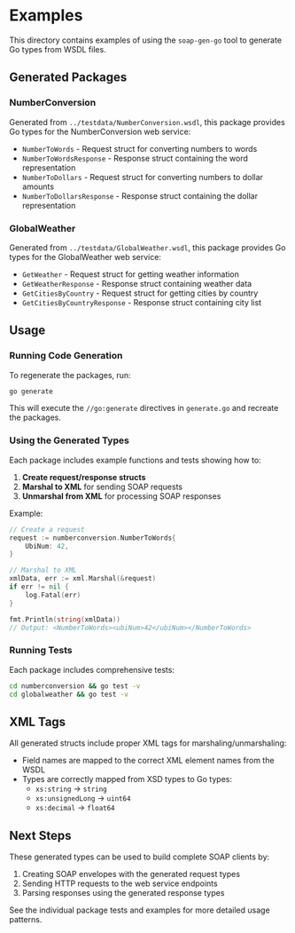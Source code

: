 # Examples

This directory contains examples of using the `soap-gen-go` tool to generate Go types from WSDL files.

## Generated Packages

### NumberConversion

Generated from `../testdata/NumberConversion.wsdl`, this package provides Go types for the NumberConversion web service:

- `NumberToWords` - Request struct for converting numbers to words
- `NumberToWordsResponse` - Response struct containing the word representation
- `NumberToDollars` - Request struct for converting numbers to dollar amounts
- `NumberToDollarsResponse` - Response struct containing the dollar representation

### GlobalWeather

Generated from `../testdata/GlobalWeather.wsdl`, this package provides Go types for the GlobalWeather web service:

- `GetWeather` - Request struct for getting weather information
- `GetWeatherResponse` - Response struct containing weather data
- `GetCitiesByCountry` - Request struct for getting cities by country
- `GetCitiesByCountryResponse` - Response struct containing city list

## Usage

### Running Code Generation

To regenerate the packages, run:

```bash
go generate
```

This will execute the `//go:generate` directives in `generate.go` and recreate the packages.

### Using the Generated Types

Each package includes example functions and tests showing how to:

1. **Create request/response structs**
2. **Marshal to XML** for sending SOAP requests
3. **Unmarshal from XML** for processing SOAP responses

Example:

```go
// Create a request
request := numberconversion.NumberToWords{
    UbiNum: 42,
}

// Marshal to XML
xmlData, err := xml.Marshal(&request)
if err != nil {
    log.Fatal(err)
}

fmt.Println(string(xmlData))
// Output: <NumberToWords><ubiNum>42</ubiNum></NumberToWords>
```

### Running Tests

Each package includes comprehensive tests:

```bash
cd numberconversion && go test -v
cd globalweather && go test -v
```

## XML Tags

All generated structs include proper XML tags for marshaling/unmarshaling:

- Field names are mapped to the correct XML element names from the WSDL
- Types are correctly mapped from XSD types to Go types:
  - `xs:string` → `string`
  - `xs:unsignedLong` → `uint64`
  - `xs:decimal` → `float64`

## Next Steps

These generated types can be used to build complete SOAP clients by:

1. Creating SOAP envelopes with the generated request types
2. Sending HTTP requests to the web service endpoints
3. Parsing responses using the generated response types

See the individual package tests and examples for more detailed usage patterns.
